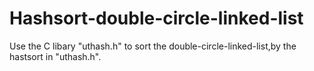 # Hashsort-double-circle-linked-list
Use the C libary "uthash.h" to sort the double-circle-linked-list,by the hastsort in "uthash.h".
